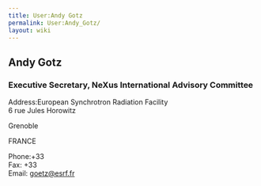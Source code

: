 ```yaml
---
title: User:Andy Gotz
permalink: User:Andy_Gotz/
layout: wiki
---
```


Andy Gotz
---------

### Executive Secretary, NeXus International Advisory Committee

Address:European Synchrotron Radiation Facility  
6 rue Jules Horowitz

Grenoble

FRANCE

<!-- -->

Phone:+33  
Fax: +33  
Email: <goetz@esrf.fr>  
